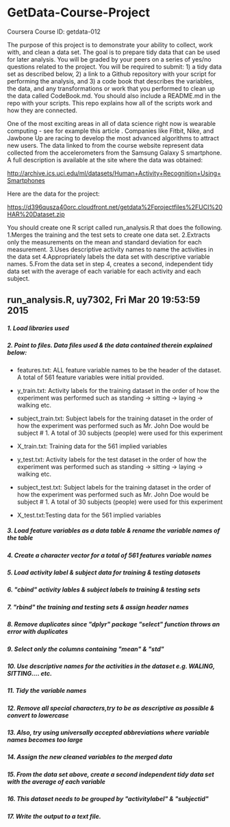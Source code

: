 # GetData-Course-Project
Coursera Course ID: getdata-012

The purpose of this project is to demonstrate your ability to collect, work with, and clean a data set. The goal is to prepare tidy data that can be used for later analysis. You will be graded by your peers on a series of yes/no questions related to the project. You will be required to submit: 1) a tidy data set as described below, 2) a link to a Github repository with your script for performing the analysis, and 3) a code book that describes the variables, the data, and any transformations or work that you performed to clean up the data called CodeBook.md. You should also include a README.md in the repo with your scripts. This repo explains how all of the scripts work and how they are connected.  

One of the most exciting areas in all of data science right now is wearable computing - see for example  this article . Companies like Fitbit, Nike, and Jawbone Up are racing to develop the most advanced algorithms to attract new users. The data linked to from the course website represent data collected from the accelerometers from the Samsung Galaxy S smartphone. A full description is available at the site where the data was obtained: 

http://archive.ics.uci.edu/ml/datasets/Human+Activity+Recognition+Using+Smartphones 

Here are the data for the project: 

https://d396qusza40orc.cloudfront.net/getdata%2Fprojectfiles%2FUCI%20HAR%20Dataset.zip 

 You should create one R script called run_analysis.R that does the following. 
1.Merges the training and the test sets to create one data set.
2.Extracts only the measurements on the mean and standard deviation for each measurement. 
3.Uses descriptive activity names to name the activities in the data set
4.Appropriately labels the data set with descriptive variable names. 
5.From the data set in step 4, creates a second, independent tidy data set with the average of each variable for each activity and each subject.

## run_analysis.R, uy7302, Fri Mar 20 19:53:59 2015
##### 1.  Load libraries used
##### 2.  Point to files. Data files used & the data contained therein explained below:
* features.txt: ALL feature variable names to be the header of the dataset. A total of 561 feature variables were initial provided.

* y_train.txt: Activity labels for the training dataset in the order of how the experiment was performed such as standing -> sitting -> laying -> walking etc. 

* subject_train.txt: Subject labels for the training dataset in the order of how the experiment was performed such as Mr. John Doe would be subject # 1. A total of 30 subjects (people) were used for this experiment

* X_train.txt: Training data for the 561 implied variables

* y_test.txt: Activity labels for the test dataset in the order of how the experiment was performed such as standing -> sitting -> laying -> walking etc. 

* subject_test.txt: Subject labels for the training dataset in the order of how the experiment was performed such as Mr. John Doe would be subject # 1. A total of 30 subjects (people) were used for this experiment

* X_test.txt:Testing data for the 561 implied variables

##### 3.  Load feature variables as a data table & rename the variable names of the table
##### 4.  Create a character vector for a total of 561 features variable names
##### 5.  Load activity label & subject data for training & testing datasets
##### 6.  "cbind" activity lables & subject labels to training & testing sets
##### 7.  "rbind" the training and testing sets & assign header names
##### 8.  Remove duplicates since "dplyr" package "select" function throws an error with duplicates
##### 9.  Select only the columns containing "mean" & "std"
##### 10. Use descriptive names for the activities in the dataset e.g. WALING, SITTING.... etc.
##### 11. Tidy the variable names
##### 12. Remove all special characters,try to be as descriptive as possible & convert to lowercase
##### 13. Also, try using universally accepted abbreviations where variable names becomes too large
##### 14. Assign the new cleaned variables to the merged data
##### 15. From the data set above, create a second independent tidy data set with the average of each variable
##### 16. This dataset needs to be grouped by "activitylabel" & "subjectid"
##### 17. Write the output to a text file.
